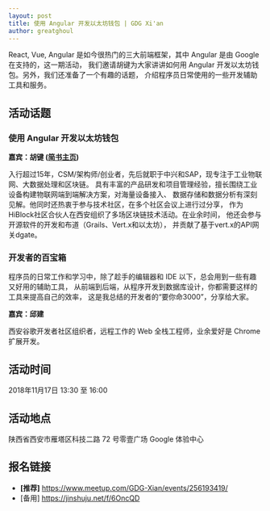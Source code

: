 ```yaml
---
layout: post
title: 使用 Angular 开发以太坊钱包 | GDG Xi'an
author: greatghoul
---
```


React, Vue, Angular 是如今很热门的三大前端框架，其中 Angular 是由 Google 在支持的，这一期活动，
我们邀请胡键为大家讲讲如何用 Angular 开发以太坊钱包。另外，我们还准备了一个有趣的话题，
介绍程序员日常使用的一些开发辅助工具和服务。

## 活动话题

### 使用 Angular 开发以太坊钱包

**嘉宾：胡键 ([简书主页](https://www.jianshu.com/u/3ff936a6e22c))**

入行超过15年，CSM/架构师/创业者，先后就职于中兴和SAP，现专注于工业物联网、大数据处理和区块链。
具有丰富的产品研发和项目管理经验，擅长围绕工业设备构建物联网端到端解决方案，对海量设备接入、
数据存储和数据分析有深刻见解。他同时还热衷于参与技术社区，在多个社区会议上进行过分享，
作为HiBlock社区合伙人在西安组织了多场区块链技术活动。在业余时间，
他还会参与开源软件的开发和布道（Grails、Vert.x和以太坊），
并贡献了基于vert.x的API网关dgate。

### 开发者的百宝箱

程序员的日常工作和学习中，除了趁手的编辑器和 IDE 以下，总会用到一些有趣又好用的辅助工具，
从前端到后端，从程序开发到数据库设计，你都需要这样的工具来提高自己的效率，
这是我总结的开发者的“要你命3000”，分享给大家。

**嘉宾：邱建**

西安谷歌开发者社区组织者，远程工作的 Web 全栈工程师，业余爱好是 Chrome 扩展开发。

## 活动时间

2018年11月17日 13:30 至 16:00

## 活动地点

陕西省西安市雁塔区科技二路 72 号零壹广场 Google 体验中心

## 报名链接

* **[推荐]** <https://www.meetup.com/GDG-Xian/events/256193419/>
* [备用] <https://jinshuju.net/f/6OncQD>
